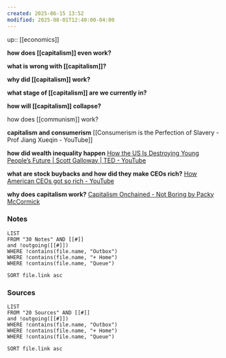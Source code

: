 ```yaml
---
created: 2025-06-15 13:52
modified: 2025-08-01T12:40:00-04:00
---
```

up:: [[economics]]

**how does [[capitalism]] even work?**

**what is wrong with [[capitalism]]?**

**why did [[capitalism]] work?**

**what stage of [[capitalism]] are we currently in?**

**how will [[capitalism]] collapse?**

how does [[communism]] work?


**capitalism and consumerism**
[[Consumerism is the Perfection of Slavery - Prof Jiang Xueqin - YouTube]]

**how did wealth inequality happen**
[How the US Is Destroying Young People’s Future | Scott Galloway | TED - YouTube](https://www.youtube.com/watch?v=qEJ4hkpQW8E)

**what are stock buybacks and how did they make CEOs rich?**
[How American CEOs got so rich - YouTube](https://www.youtube.com/watch?v=ylLTMYt24lA)

**why does capitalism work?**
[Capitalism Onchained - Not Boring by Packy McCormick](https://www.notboring.co/p/capitalism-onchained?publication_id=10025&post_id=136958177&isFreemail=true&r=f9r78)

### Notes
```dataview
LIST
FROM "30 Notes" AND [[#]]
and !outgoing([[#]])
WHERE !contains(file.name, "Outbox")
WHERE !contains(file.name, "+ Home")
WHERE !contains(file.name, "Queue")

SORT file.link asc
```

### Sources
```dataview
LIST
FROM "20 Sources" AND [[#]]
and !outgoing([[#]])
WHERE !contains(file.name, "Outbox")
WHERE !contains(file.name, "+ Home")
WHERE !contains(file.name, "Queue")

SORT file.link asc
```
